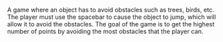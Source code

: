 A game where an object has to avoid obstacles such as trees, birds, etc. The player must use the spacebar to cause the object to jump, which will allow it to avoid the obstacles. The goal of the game is to get the highest number of points by avoiding the most obstacles that the player can.
